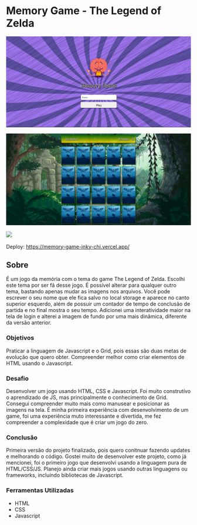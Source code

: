 # Memory Game - The Legend of Zelda

![](./assets/img/tela%201.png)

![](./assets/img/tela%202.png)

![](./assets/img/tela2g.gif)

Deploy: https://memory-game-inky-chi.vercel.app/

## Sobre

É um jogo da memória com o tema do game The Legend of Zelda. Escolhi este tema por ser fã desse jogo. É possível alterar para qualquer outro tema, bastando apenas mudar as imagens nos arquivos. Você pode escrever o seu nome que ele fica salvo no local storage e aparece no canto superior esquerdo, além de possuir um contador de tempo de conclusão de partida e no final mostra o seu tempo. Adicionei uma interatividade maior na tela de login e alterei a imagem de fundo por uma mais dinâmica, diferente da versão anterior.
### Objetivos

Praticar a linguagem de Javascript e o Grid, pois essas são duas metas de evolução que quero obter. Compreender melhor como criar elementos de HTML usando o Javascript.

### Desafio

Desenvolver um jogo usando HTML, CSS e Javascript. Foi muito construtívo o aprendizado de JS, mas principalmente o conhecimento de Grid. Consegui compreender muito mais como manusear e posicionar as imagens na tela. É minha primeira experiência com desenvolvimento de um game, foi uma experiência muto interessante e divertida, me fez compreender a complexidade que é criar um jogo do zero.

### Conclusão

Primeira versão do projeto finalizado, pois quero conitnuar fazendo updates e melhorando o código. Gostei muito de desenvolver este projeto, como já mencionei, foi o primeiro jogo que desenvolvi usando a linguagem pura de HTML/CSS/JS. Planejo ainda criar mais jogos usando outras linguagens ou frameworks, incluíndo bibliotecas de Javascript.

### Ferramentas Utilizadas

- HTML
- CSS
- Javascript
